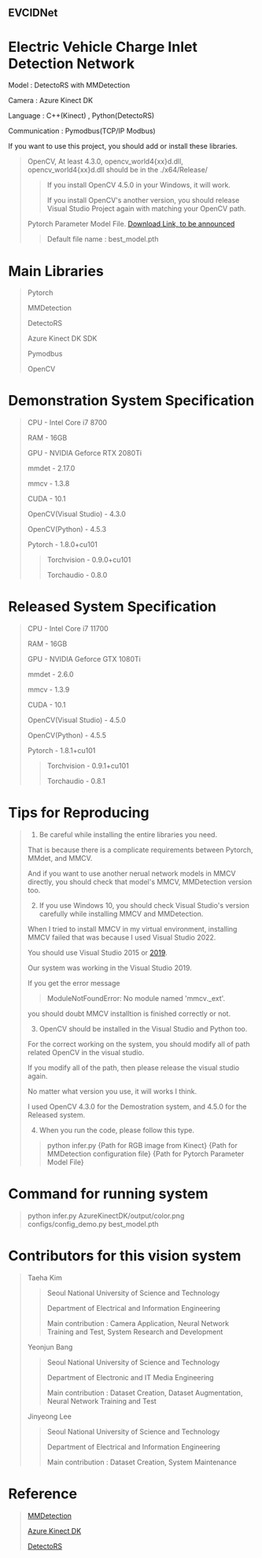 ## EVCIDNet
# Electric Vehicle Charge Inlet Detection Network
Model : DetectoRS with MMDetection

Camera : Azure Kinect DK

Language : C++(Kinect) , Python(DetectoRS)

Communication : Pymodbus(TCP/IP Modbus)

If you want to use this project, you should add or install these libraries.
> OpenCV, At least 4.3.0, opencv_world4{xx}d.dll, opencv_world4{xx}d.dll should be in the ./x64/Release/
>> If you install OpenCV 4.5.0 in your Windows, it will work.
>>
>> If you install OpenCV's another version, you should release Visual Studio Project again with matching your OpenCV path.
>
> Pytorch Parameter Model File. [Download Link, to be announced](tobeannoucned.com)
>> Default file name : best_model.pth

# Main Libraries
> Pytorch
> 
> MMDetection
> 
> DetectoRS
> 
> Azure Kinect DK SDK
> 
> Pymodbus
> 
> OpenCV

# Demonstration System Specification
> CPU - Intel Core i7 8700
>
> RAM - 16GB
>
> GPU - NVIDIA Geforce RTX 2080Ti
>
> mmdet - 2.17.0
>
> mmcv - 1.3.8
>
> CUDA - 10.1
>
> OpenCV(Visual Studio) - 4.3.0
>
> OpenCV(Python) - 4.5.3
>
> Pytorch - 1.8.0+cu101
>> Torchvision - 0.9.0+cu101
>>
>> Torchaudio - 0.8.0


# Released System Specification
> CPU - Intel Core i7 11700
>
> RAM - 16GB
>
> GPU - NVIDIA Geforce GTX 1080Ti
>
> mmdet - 2.6.0
>
> mmcv - 1.3.9
>
> CUDA - 10.1
>
> OpenCV(Visual Studio) - 4.5.0
>
> OpenCV(Python) - 4.5.5
>
> Pytorch - 1.8.1+cu101
>> Torchvision - 0.9.1+cu101
>>
>> Torchaudio - 0.8.1

# Tips for Reproducing
> 1. Be careful while installing the entire libraries you need.
>
> That is because there is a complicate requirements between Pytorch, MMdet, and MMCV.
>
> And if you want to use another nerual network models in MMCV directly, you should check that model's MMCV, MMDetection version too.
>
> 2. If you use Windows 10, you should check Visual Studio's version carefully while installing MMCV and MMDetection.
>
> When I tried to install MMCV in my virtual environment, installing MMCV failed that was because I used Visual Studio 2022.
>
> You should use Visual Studio 2015 or [2019](https://docs.microsoft.com/en-us/visualstudio/releases/2019/release-notes).
>
> Our system was working in the Visual Studio 2019.
>
> If you get the error message
>
>> ModuleNotFoundError: No module named 'mmcv._ext'.
>
> you should doubt MMCV installtion is finished correctly or not.
>
> 3. OpenCV should be installed in the Visual Studio and Python too.
>
> For the correct working on the system, you should modify all of path related OpenCV in the visual studio.
>
> If you modify all of the path, then please release the visual studio again.
>
> No matter what version you use, it will works I think.
>
> I used OpenCV 4.3.0 for the Demostration system, and 4.5.0 for the Released system.
> 
> 4. When you run the code, please follow this type.
>> python infer.py {Path for RGB image from Kinect} {Path for MMDetection configuration file} {Path for Pytorch Parameter Model File}


# Command for running system
> python infer.py AzureKinectDK/output/color.png configs/config_demo.py best_model.pth

# Contributors for this vision system
> Taeha Kim
>> Seoul National University of Science and Technology
>> 
>> Department of Electrical and Information Engineering
>> 
>> Main contribution : Camera Application, Neural Network Training and Test, System Research and Development
>
> Yeonjun Bang
>> Seoul National University of Science and Technology
>> 
>> Department of Electronic and IT Media Engineering
>> 
>> Main contribution : Dataset Creation, Dataset Augmentation, Neural Network Training and Test
>
> Jinyeong Lee
>> Seoul National University of Science and Technology
>> 
>> Department of Electrical and Information Engineering
>> 
>> Main contribution : Dataset Creation, System Maintenance

# Reference
> [MMDetection](https://github.com/open-mmlab/mmdetection)
>
> [Azure Kinect DK](https://docs.microsoft.com/en-us/azure/kinect-dk/)
>
> [DetectoRS](https://github.com/joe-siyuan-qiao/DetectoRS)
